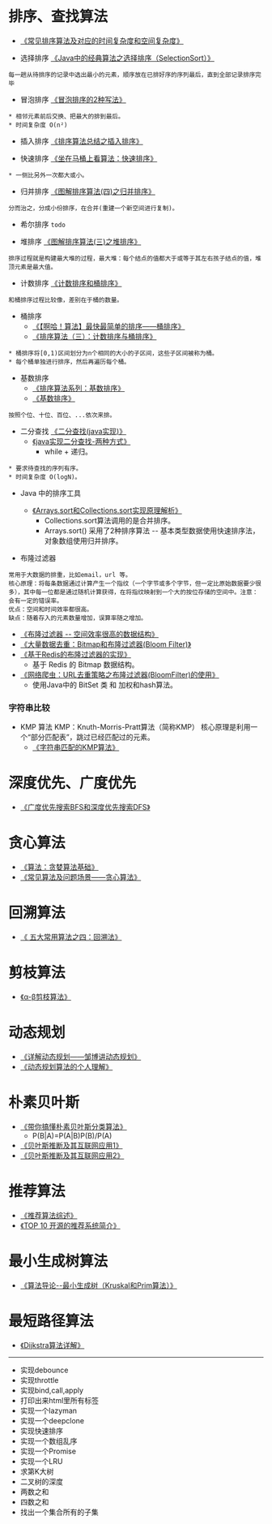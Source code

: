# 排序、查找算法

- [《常见排序算法及对应的时间复杂度和空间复杂度》](https://blog.csdn.net/gane_cheng/article/details/52652705)

- 选择排序 [《Java中的经典算法之选择排序（SelectionSort）》](https://www.cnblogs.com/shen-hua/p/5424059.html)
```
每一趟从待排序的记录中选出最小的元素，顺序放在已排好序的序列最后，直到全部记录排序完毕
```

- 冒泡排序 [《冒泡排序的2种写法》](https://blog.csdn.net/shuaizai88/article/details/73250615)
```
* 相邻元素前后交换、把最大的排到最后。
* 时间复杂度 O(n²)
```

- 插入排序 [《排序算法总结之插入排序》](https://www.cnblogs.com/hapjin/p/5517667.html)

- 快速排序 [《坐在马桶上看算法：快速排序》](http://developer.51cto.com/art/201403/430986.htm)
```
* 一侧比另外一次都大或小。
```

- 归并排序 [《图解排序算法(四)之归并排序》](http://www.cnblogs.com/chengxiao/p/6194356.html)
```
分而治之，分成小份排序，在合并(重建一个新空间进行复制)。
```

- 希尔排序 `todo`

- 堆排序 [《图解排序算法(三)之堆排序》](https://www.cnblogs.com/chengxiao/p/6129630.html)
```
排序过程就是构建最大堆的过程，最大堆：每个结点的值都大于或等于其左右孩子结点的值，堆顶元素是最大值。
```

- 计数排序 [《计数排序和桶排序》](https://www.cnblogs.com/suvllian/p/5495780.html)
```
和桶排序过程比较像，差别在于桶的数量。
```

- 桶排序
  * [《【啊哈！算法】最快最简单的排序——桶排序》](http://blog.51cto.com/ahalei/1362789)
  * [《排序算法（三）：计数排序与桶排序》](https://blog.csdn.net/sunjinshengli/article/details/70738527)
```
* 桶排序将[0,1)区间划分为n个相同的大小的子区间，这些子区间被称为桶。
* 每个桶单独进行排序，然后再遍历每个桶。
```

- 基数排序
  * [《排序算法系列：基数排序》](https://blog.csdn.net/lemon_tree12138/article/details/51695211)
  * [《基数排序》](https://www.cnblogs.com/skywang12345/p/3603669.html)
```
按照个位、十位、百位、...依次来排。
```

- 二分查找 [《二分查找(java实现)》](https://www.cnblogs.com/coderising/p/5708632.html)
  * [《java实现二分查找-两种方式》](https://blog.csdn.net/maoyuanming0806/article/details/78176957)
	  * while + 递归。
```
* 要求待查找的序列有序。
* 时间复杂度 O(logN)。
```

- Java 中的排序工具
  * [《Arrays.sort和Collections.sort实现原理解析》](https://blog.csdn.net/u011410529/article/details/56668545?locationnum=6&fps=1)
	  * Collections.sort算法调用的是合并排序。
	  * Arrays.sort() 采用了2种排序算法 -- 基本类型数据使用快速排序法，对象数组使用归并排序。

- 布隆过滤器
```
常用于大数据的排重，比如email，url 等。
核心原理：将每条数据通过计算产生一个指纹（一个字节或多个字节，但一定比原始数据要少很多），其中每一位都是通过随机计算获得，在将指纹映射到一个大的按位存储的空间中。注意：会有一定的错误率。
优点：空间和时间效率都很高。
缺点：随着存入的元素数量增加，误算率随之增加。
```
  * [《布隆过滤器 -- 空间效率很高的数据结构》](https://segmentfault.com/a/1190000002729689)
  * [《大量数据去重：Bitmap和布隆过滤器(Bloom Filter)》](https://blog.csdn.net/zdxiq000/article/details/57626464)
  * [《基于Redis的布隆过滤器的实现》](https://blog.csdn.net/qq_30242609/article/details/71024458)
	  * 基于 Redis 的 Bitmap 数据结构。
  * [《网络爬虫：URL去重策略之布隆过滤器(BloomFilter)的使用》](https://blog.csdn.net/lemon_tree12138/article/details/47973715)
	  * 使用Java中的 BitSet 类 和 加权和hash算法。

### 字符串比较

- KMP 算法
KMP：Knuth-Morris-Pratt算法（简称KMP）
核心原理是利用一个“部分匹配表”，跳过已经匹配过的元素。
  * [《字符串匹配的KMP算法》](http://www.ruanyifeng.com/blog/2013/05/Knuth%E2%80%93Morris%E2%80%93Pratt_algorithm.html)

# 深度优先、广度优先
- [《广度优先搜索BFS和深度优先搜索DFS》](https://www.cnblogs.com/0kk470/p/7555033.html)

# 贪心算法
- [《算法：贪婪算法基础》](https://www.cnblogs.com/MrSaver/p/8641971.html)
- [《常见算法及问题场景——贪心算法》](https://blog.csdn.net/a345017062/article/details/52443781)

# 回溯算法
- [《 五大常用算法之四：回溯法》](https://blog.csdn.net/qfikh/article/details/51960331)

# 剪枝算法
- [《α-β剪枝算法》](https://blog.csdn.net/luningcsdn/article/details/50930276)

# 动态规划
- [《详解动态规划——邹博讲动态规划》](https://www.cnblogs.com/little-YTMM/p/5372680.html)
- [《动态规划算法的个人理解》](https://blog.csdn.net/yao_zi_jie/article/details/54580283)

# 朴素贝叶斯

- [《带你搞懂朴素贝叶斯分类算法》](https://blog.csdn.net/amds123/article/details/70173402)
  - P(B|A)=P(A|B)P(B)/P(A)
- [《贝叶斯推断及其互联网应用1》](http://www.ruanyifeng.com/blog/2011/08/bayesian_inference_part_one.html)
- [《贝叶斯推断及其互联网应用2》](http://www.ruanyifeng.com/blog/2011/08/bayesian_inference_part_two.html)

# 推荐算法
- [《推荐算法综述》](http://www.infoq.com/cn/articles/recommendation-algorithm-overview-part01)
- [《TOP 10 开源的推荐系统简介》](https://www.oschina.net/news/51297/top-10-open-source-recommendation-systems)

# 最小生成树算法
- [《算法导论--最小生成树（Kruskal和Prim算法）》](https://blog.csdn.net/luoshixian099/article/details/51908175)

# 最短路径算法

- [《Dijkstra算法详解》](https://blog.csdn.net/qq_35644234/article/details/60870719)

---

- 实现debounce
- 实现throttle
- 实现bind,call,apply
- 打印出来html里所有标签
- 实现一个lazyman
- 实现一个deepclone
- 实现快速排序
- 实现一个数组乱序
- 实现一个Promise
- 实现一个LRU
- 求第K大树
- 二叉树的深度
- 两数之和
- 四数之和
- 找出一个集合所有的子集